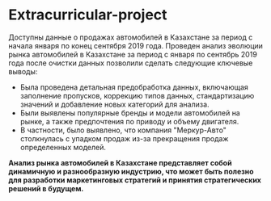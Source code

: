 # Extracurricular-project
Доступны данные о продажах автомобилей в Казахстане за период с начала января по конец сентября 2019 года. Проведен анализ эволюции рынка автомобилей в Казахстане за период с января по сентябрь 2019 года после очистки данных позволили сделать следующие ключевые выводы:

* Была проведена детальная предобработка данных, включающая заполнение пропусков, коррекцию типов данных, стандартизацию значений и добавление новых категорий для анализа.  
* Были выявлены популярные бренды и модели автомобилей на рынке, а также предпочтения по приводу и объему двигателя.  
* В частности, было выявлено, что компания "Меркур-Авто" столкнулась с упадком продаж из-за прекращения продаж определенных моделей.

**Анализ рынка автомобилей в Казахстане представляет собой динамичную и разнообразную индустрию, что может быть полезно для разработки маркетинговых стратегий и принятия стратегических решений в будущем.**
